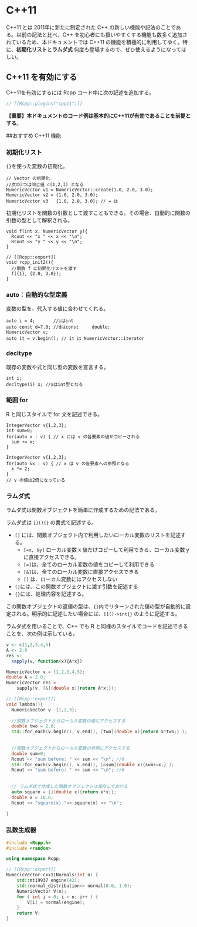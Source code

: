 # C++11

C++11 とは 2011年に新たに制定された C++ の新しい機能や記法のことである。以前の記法と比べ、C++ を初心者にも扱いやすくする機能も数多く追加されているため、本ドキュメントでは C++11 の機能を積極的に利用してゆく。特に、**初期化リスト**と**ラムダ式** 何度も登場するので、ぜひ使えるようになってほしい。


## C++11 を有効にする

C++11を有効にするには Rcpp コード中に次の記述を追加する。

```cpp
// [[Rcpp::plugins("cpp11")]]
```

**【重要】本ドキュメントのコード例は基本的にC++11が有効であることを前提とする**。



##おすすめ C++11 機能

### 初期化リスト

`{}`を使った変数の初期化。

```
// Vector の初期化
//次の3つは同じ値 c(1,2,3) となる
NumericVector v1 = NumericVector::create(1.0, 2.0, 3.0);
NumericVector v2 = {1.0, 2.0, 3.0};
NumericVector v3   {1.0, 2.0, 3.0}; // = は
```

初期化リストを関数の引数として渡すこともできる。その場合、自動的に関数の引数の型として解釈される。

```
void f(int x, NumericVector y){
  Rcout << "x " << x << "\n";
  Rcout << "y " << y << "\n";
}

// [[Rcpp::export]]
void rcpp_init2(){
  //関数 f に初期化リストを渡す
  f({1}, {2.0, 3.0});
}

```


### auto：自動的な型定義


変数の型を、代入する値に合わせてくれる。

```
auto i = 4;       //iはint
auto const d=7.0; //dはconst     double;
NumericVector v;
auto it = v.begin(); // it は NumericVector::iterator
```


### decltype

既存の変数や式と同じ型の変数を宣言する。

```
int i;
decltype(i) x; //xはint型となる
```

### 範囲 for

R と同じスタイルで for 文を記述できる。


```
IntegerVector v{1,2,3};
int sum=0;
for(auto x : v) { // x には v の各要素の値がコピーされる
  sum += x;
}
```

```
IntegerVector v{1,2,3};
for(auto &x : v) { // x は v の各要素への参照となる
  x *= 2;
}
// v の値は2倍になっている
```



### ラムダ式

ラムダ式は関数オブジェクトを簡単に作成するための記法である。

ラムダ式は `[](){}` の書式で記述する。

* `[]` には、関数オブジェクト内で利用したいローカル変数のリストを記述する。
    * `[=x, &y]` ローカル変数 x 値だけコピーして利用できる、ローカル変数 y に直接アクセスできる。
    * `[=]`は、全てのローカル変数の値をコピーして利用できる
    * `[&]`は、全てのローカル変数に直接アクセスできる
    * `[]` は、ローカル変数にはアクセスしない
* `()`には、この関数オブジェクトに渡す引数を記述する
* `{}`には、処理内容を記述する。


この関数オブジェクトの返値の型は、`{}`内でリターンされた値の型が自動的に設定される。明示的に記述したい場合には、`[]()->int{}` のように記述する。

ラムダ式を用いることで、C++ でも R と同様のスタイルでコードを記述できることを、次の例は示している。

``` R
v <- c(1,2,3,4,5)
A <- 2.0
res <-
  sapply(v, function(x){A*x})
```

``` cpp
NumericVector v = {1,2,3,4,5};
double A = 2.0;
NumericVector res =
    sapply(v, [&](double x){return A*x;});
```

```cpp
// [[Rcpp::export]]
void lambda(){
  NumericVector v  {1,2,3};
  
  //関数オブジェクトからローカル変数の値にアクセスする
  double two = 2.0;
  std::for_each(v.begin(), v.end(), [two](double x){return x*two;} );
  
  
  //関数オブジェクトからローカル変数の参照にアクセスする
  double sum=0;
  Rcout << "sum before: " << sum << "\n"; //0
  std::for_each(v.begin(), v.end(), [&sum](double x){sum+=x;} );
  Rcout << "sum before: " << sum << "\n"; //6
  
  
  // ラムダ式で作成した関数オブジェクトは保存しておける
  auto square = [](double x){return x*x;};
  double x = 10.0;
  Rcout << "square(x) "<< square(x) << "\n";
  
}   

```


### 乱数生成器

```cpp
#include <Rcpp.h>
#include <random>

using namespace Rcpp;

// [[Rcpp::export]]
NumericVector cxx11Normals(int n) {
    std::mt19937 engine(42);
    std::normal_distribution<> normal(0.0, 1.0);
    NumericVector V(n);
    for ( int i = 0; i < n; i++ ) {
        V[i] = normal(engine);
    }
    return V;
}
```
